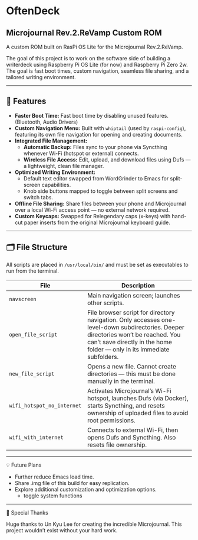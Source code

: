 # OftenDeck

## Microjournal Rev.2.ReVamp Custom ROM

A custom ROM built on RasPi OS Lite for the Microjournal Rev.2.ReVamp.

The goal of this project is to work on the software side of building a writerdeck using Raspberry Pi OS Lite (for now) and Raspberry Pi Zero 2w. The goal is fast boot times, custom navigation, seamless file sharing, and a tailored writing environment.

---

## 🚀 Features

- **Faster Boot Time:** Fast boot time by disabling unused features. (Bluetooth, Audio Drivers)
- **Custom Navigation Menu:** Built with `whiptail` (used by `raspi-config`), featuring its own file navigation for opening and creating documents.
- **Integrated File Management:**
  - **Automatic Backup:** Files sync to your phone via Syncthing whenever Wi-Fi (hotspot or external) connects.
  - **Wireless File Access:** Edit, upload, and download files using Dufs — a lightweight, clean file manager.
- **Optimized Writing Environment:**
  - Default text editor swapped from WordGrinder to Emacs for split-screen capabilities.
  - Knob side buttons mapped to toggle between split screens and switch tabs.
- **Offline File Sharing:** Share files between your phone and Microjournal over a local Wi-Fi access point — no external network required.
- **Custom Keycaps:** Swapped for Relegendary caps (x-keys) with hand-cut paper inserts from the original Microjournal keyboard guide.

---

## 🗂 File Structure

All scripts are placed in `/usr/local/bin/` and must be set as executables to run from the terminal.

| File           | Description                                                                 |
|----------------|-----------------------------------------------------------------------------|
| `navscreen`    | Main navigation screen; launches other scripts.                             |
| `open_file_script`    | File browser script for directory navigation. Only accesses one-level-down subdirectories. Deeper directories won’t be reached. You can’t save directly in the home folder — only in its immediate subfolders. |
| `new_file_script`     | Opens a new file. Cannot create directories — this must be done manually in the terminal. |
| `wifi_hotspot_no_internet` | Activates Microjournal’s Wi-Fi hotspot, launches Dufs (via Docker), starts Syncthing, and resets ownership of uploaded files to avoid root permissions. |
| `wifi_with_internet`| Connects to external Wi-Fi, then opens Dufs and Syncthing. Also resets file ownership. |
---

💡 Future Plans

- Further reduce Emacs load time.
- Share .img file of this build for easy replication.
- Explore additional customization and optimization options.
   - toggle system functions


---

🖤 Special Thanks

Huge thanks to Un Kyu Lee for creating the incredible Microjournal. This project wouldn’t exist without your hard work.

